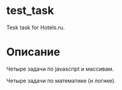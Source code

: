# test_task
Tesk task for Hotels.ru.

# Описание

Четыре задачи по javascript и массивам.

Четыре задачи по математике (и логике).
